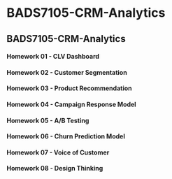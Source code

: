 # BADS7105-CRM-Analytics
## BADS7105-CRM-Analytics
#### Homework 01 - CLV Dashboard
#### Homework 02 - Customer Segmentation
#### Homework 03 - Product Recommendation
#### Homework 04 - Campaign Response Model
#### Homework 05 - A/B Testing
#### Homework 06 - Churn Prediction Model
#### Homework 07 - Voice of Customer
#### Homework 08 - Design Thinking
